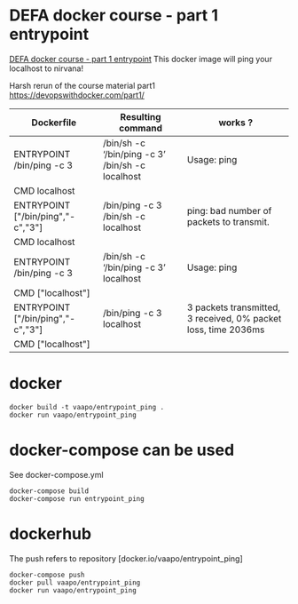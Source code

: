 # DEFA docker course - part 1 entrypoint
[DEFA docker course - part 1 entrypoint](#defa-docker-course---part-1-entrypoint)
This docker image will ping your localhost to nirvana!

Harsh rerun of the course material part1 https://devopswithdocker.com/part1/

| Dockerfile                        | Resulting command                                | works ?                                                        |
| --------------------------------- | ------------------------------------------------ | -------------------------------------------------------------- |
| ENTRYPOINT /bin/ping -c 3         | /bin/sh -c ‘/bin/ping -c 3’ /bin/sh -c localhost | Usage: ping                                                    |
| CMD localhost                     |                                                  |                                                                |
| ENTRYPOINT ["/bin/ping","-c","3"] | /bin/ping -c 3 /bin/sh -c localhost              | ping: bad number of packets to transmit.                       |
| CMD localhost                     |                                                  |                                                                |
| ENTRYPOINT /bin/ping -c 3         | /bin/sh -c ‘/bin/ping -c 3’ localhost            | Usage: ping                                                    |
| CMD ["localhost"]                 |                                                  |                                                                |
| ENTRYPOINT ["/bin/ping","-c","3"] | /bin/ping -c 3 localhost                         | 3 packets transmitted, 3 received, 0% packet loss, time 2036ms |
| CMD ["localhost"]                 |                                                  |                                                                |

# docker
```code
docker build -t vaapo/entrypoint_ping .
docker run vaapo/entrypoint_ping
```

# docker-compose can be used
See docker-compose.yml
```ode
docker-compose build
docker-compose run entrypoint_ping
```
# dockerhub
The push refers to repository [docker.io/vaapo/entrypoint_ping]
```code
docker-compose push
docker pull vaapo/entrypoint_ping
docker run vaapo/entrypoint_ping
```


